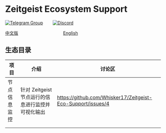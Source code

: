 # Zeitgeist Ecosystem Support
[![Telegram Group](https://cdn.rawgit.com/Patrolavia/telegram-badge/8fe3382b/chat.svg)](https://t.me/joinchat/ouhIOBrJPts3MjFl) &nbsp;&nbsp; &nbsp;  &nbsp;  [![Discord](https://img.shields.io/badge/discord-join%20chat-blue.svg)](https://discord.com/invite/xv8HuA4s8v)



[中文版](https://github.com/Whisker17/Seer-For-China/blob/main/README.md)      &nbsp; &nbsp; &nbsp; &nbsp; &nbsp; &nbsp; &nbsp; &nbsp; &nbsp; &nbsp; &nbsp; &nbsp; &nbsp; &nbsp; &nbsp; &nbsp; &nbsp; &nbsp;                [English](https://github.com/Whisker17/Seer-For-China/blob/main/README-en.md)



## 生态目录

| 项目         | 介绍                                              | 讨论区                                                      |
| ------------ | ------------------------------------------------- | ----------------------------------------------------------- |
| 节点信息监控 | 针对 Zeitgeist 节点运行的信息进行监控并可视化输出 | https://github.com/Whisker17/Zeitgeist-Eco-Support/issues/4 |
|              |                                                   |                                                             |
|              |                                                   |                                                             |

